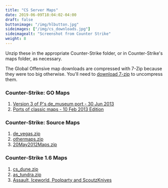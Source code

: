 ```yaml
---
title: "CS Server Maps"
date: 2019-06-09T18:04:02-04:00
draft: false
buttonimage: "/img/hlbutton.jpg"
sideimages: ["/img/cs_downloads.jpg"]
sideimagealt: "Screenshot from Counter Strike"
weight: 8
---
```


Unzip these in the appropriate Counter-Strike folder, or in Counter-Strike's maps folder, as necessary.

The Global Offensive map downloads are compressed with 7-Zip because they were too big otherwise.  You'll need to [download 7-zip](http://www.7-zip.org/) to uncompress them.

### Counter-Strike: GO Maps

1. [Version 3 of P's de\_museum port - 30 Jun 2013](https://static.notmet.net/de_museum_source_beta3.7z)
2. [Ports of classic maps - 10 Feb 2013 Edition](https://static.notmet.net/classicMaps10Feb2013.7z)

### Counter-Strike: Source Maps

1. [de\_vegas.zip](https://static.notmet.net/de_vegas.zip)
2. [othermaps.zip](https://static.notmet.net/othermaps.zip)
3. [20May2012Maps.zip](https://static.notmet.net/20May2012Maps.zip)

### Counter-Strike 1.6 Maps
1. [cs\_dune.zip](https://static.notmet.net/cs_dune.zip)
2. [as\_tundra.zip](https://static.notmet.net/as_tundra.zip)
3. [Assault, Iceworld, Poolparty and ScoutzKnives](https://static.notmet.net/assaultIceworldPoolpartyScoutzKnivez.zip)
